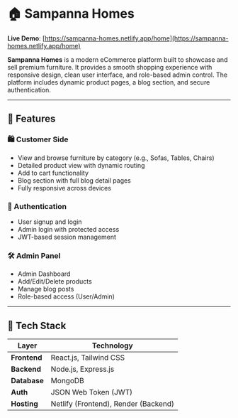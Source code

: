 # 🏠 Sampanna Homes

**Live Demo**: [https://sampanna-homes.netlify.app/home](https://sampanna-homes.netlify.app/home)

**Sampanna Homes** is a modern eCommerce platform built to showcase and sell premium furniture. It provides a smooth shopping experience with responsive design, clean user interface, and role-based admin control. The platform includes dynamic product pages, a blog section, and secure authentication.

---

## 🚀 Features

### 🛍️ Customer Side
- View and browse furniture by category (e.g., Sofas, Tables, Chairs)
- Detailed product view with dynamic routing
- Add to cart functionality
- Blog section with full blog detail pages
- Fully responsive across devices

### 🔐 Authentication
- User signup and login
- Admin login with protected access
- JWT-based session management

### 🛠️ Admin Panel
- Admin Dashboard
- Add/Edit/Delete products
- Manage blog posts
- Role-based access (User/Admin)

---

## 🧱 Tech Stack

| Layer         | Technology                     |
|---------------|--------------------------------|
| **Frontend**  | React.js, Tailwind CSS         |
| **Backend**   | Node.js, Express.js            |
| **Database**  | MongoDB                        |
| **Auth**      | JSON Web Token (JWT)           |
| **Hosting**   | Netlify (Frontend), Render (Backend) |



